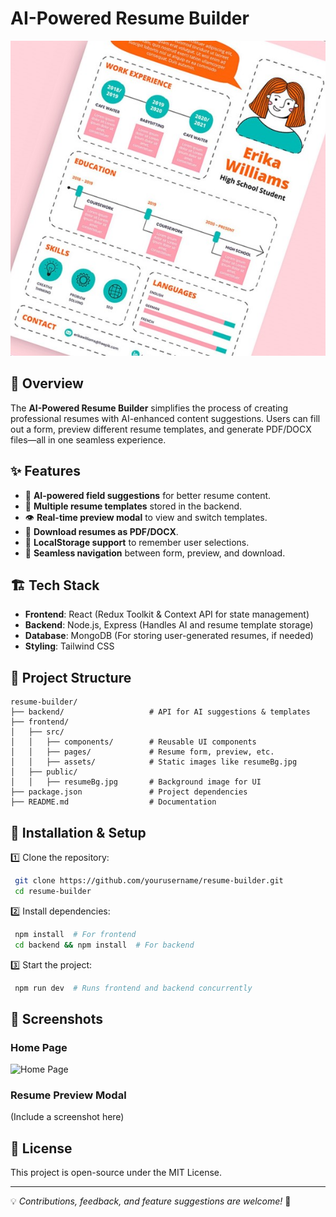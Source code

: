 
# AI-Powered Resume Builder

![Resume Builder](public/Resume_bg.jpg)

## 🚀 Overview
The **AI-Powered Resume Builder** simplifies the process of creating professional resumes with AI-enhanced content suggestions. Users can fill out a form, preview different resume templates, and generate PDF/DOCX files—all in one seamless experience.

## ✨ Features
- 📝 **AI-powered field suggestions** for better resume content.
- 🎨 **Multiple resume templates** stored in the backend.
- 👁️ **Real-time preview modal** to view and switch templates.
- 📂 **Download resumes as PDF/DOCX**.
- 🔄 **LocalStorage support** to remember user selections.
- 🔗 **Seamless navigation** between form, preview, and download.

## 🏗️ Tech Stack
- **Frontend**: React (Redux Toolkit & Context API for state management)
- **Backend**: Node.js, Express (Handles AI and resume template storage)
- **Database**: MongoDB (For storing user-generated resumes, if needed)
- **Styling**: Tailwind CSS

## 📂 Project Structure
```
resume-builder/
├── backend/                   # API for AI suggestions & templates
├── frontend/
│   ├── src/
│   │   ├── components/        # Reusable UI components
│   │   ├── pages/             # Resume form, preview, etc.
│   │   ├── assets/            # Static images like resumeBg.jpg
│   ├── public/
│   │   ├── resumeBg.jpg       # Background image for UI
├── package.json               # Project dependencies
├── README.md                  # Documentation
```

## 🔧 Installation & Setup

1️⃣ Clone the repository:
```sh
 git clone https://github.com/yourusername/resume-builder.git
 cd resume-builder
```

2️⃣ Install dependencies:
```sh
 npm install  # For frontend
 cd backend && npm install  # For backend
```

3️⃣ Start the project:
```sh
 npm run dev  # Runs frontend and backend concurrently
```

## 📸 Screenshots
### Home Page
![Home Page](public/resumeBg.jpg)

### Resume Preview Modal
(Include a screenshot here)

## 📜 License
This project is open-source under the MIT License.

---
💡 *Contributions, feedback, and feature suggestions are welcome!* 🚀

